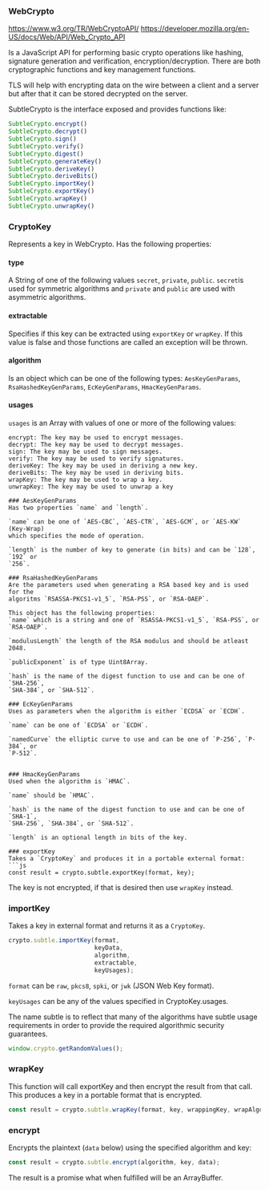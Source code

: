 ### WebCrypto
https://www.w3.org/TR/WebCryptoAPI/
https://developer.mozilla.org/en-US/docs/Web/API/Web_Crypto_API

Is a JavaScript API for performing basic crypto operations like hashing,
signature generation and verification, encryption/decryption.
There are both cryptographic functions and key management functions.

TLS will help with encrypting data on the wire between a client and a server
but after that it can be stored decrypted on the server.

SubtleCrypto is the interface exposed and provides functions like:
```js
SubtleCrypto.encrypt()
SubtleCrypto.decrypt()
SubtleCrypto.sign()
SubtleCrypto.verify()
SubtleCrypto.digest()
SubtleCrypto.generateKey()
SubtleCrypto.deriveKey()
SubtleCrypto.deriveBits()
SubtleCrypto.importKey()
SubtleCrypto.exportKey()
SubtleCrypto.wrapKey()
SubtleCrypto.unwrapKey()
```

### CryptoKey
Represents a key in WebCrypto.
Has the following properties:

#### type
A String of one of the following values `secret`, `private`, `public`.
`secret`is used for symmetric algorithms and `private` and `public` are used
with asymmetric algorithms.

#### extractable
Specifies if this key can be extracted using `exportKey` or `wrapKey`. If this
value is false and those functions are called an exception will be thrown.

#### algorithm 
Is an object which can be one of the following types:
`AesKeyGenParams`, `RsaHashedKeyGenParams`, `EcKeyGenParams`, `HmacKeyGenParams`.

#### usages
`usages` is an Array with values of one or more of the following values:
```
encrypt: The key may be used to encrypt messages.
decrypt: The key may be used to decrypt messages.
sign: The key may be used to sign messages.
verify: The key may be used to verify signatures.
deriveKey: The key may be used in deriving a new key.
deriveBits: The key may be used in deriving bits.
wrapKey: The key may be used to wrap a key.
unwrapKey: The key may be used to unwrap a key

### AesKeyGenParams
Has two properties `name` and `length`.

`name` can be one of `AES-CBC`, `AES-CTR`, `AES-GCM`, or `AES-KW` (Key-Wrap)
which specifies the mode of operation.

`length` is the number of key to generate (in bits) and can be `128`, `192` or
`256`.

### RsaHashedKeyGenParams
Are the parameters used when generating a RSA based key and is used for the
algoritms `RSASSA-PKCS1-v1_5`, `RSA-PSS`, or `RSA-OAEP`.

This object has the following properties:
`name` which is a string and one of `RSASSA-PKCS1-v1_5`, `RSA-PSS`, or `RSA-OAEP`.

`modulusLength` the length of the RSA modulus and should be atleast 2048.

`publicExponent` is of type Uint8Array. 

`hash` is the name of the digest function to use and can be one of `SHA-256`,
`SHA-384`, or `SHA-512`.

### EcKeyGenParams
Uses as parameters when the algorithm is either `ECDSA` or `ECDH`.

`name` can be one of `ECDSA` or `ECDH`.

`namedCurve` the elliptic curve to use and can be one of `P-256`, `P-384`, or
`P-512`.


### HmacKeyGenParams
Used when the algorithm is `HMAC`.

`name` should be `HMAC`.

`hash` is the name of the digest function to use and can be one of `SHA-1`,
`SHA-256`, `SHA-384`, or `SHA-512`.

`length` is an optional length in bits of the key. 

### exportKey
Takes a `CryptoKey` and produces it in a portable external format:
```js
const result = crypto.subtle.exportKey(format, key);
```
The key is not encrypted, if that is desired then use `wrapKey` instead.

### importKey
Takes a key in external format and returns it as a `CryptoKey`.
```js
crypto.subtle.importKey(format,
                        keyData,
                        algorithm,
                        extractable,
                        keyUsages);
```
`format` can be `raw`, `pkcs8`, `spki`, or `jwk` (JSON Web Key format).


`keyUsages` can be any of the values specified in CryptoKey.usages.

The name subtle is to reflect that many of the algorithms have subtle usage
requirements in order to provide the required algorithmic security guarantees.

```js
window.crypto.getRandomValues();
```

### wrapKey
This function will call exportKey and then encrypt the result from that call.
This produces a key in a portable format that is encrypted.
```js
const result = crypto.subtle.wrapKey(format, key, wrappingKey, wrapAlgo);
```

### encrypt
Encrypts the plaintext (`data` below) using the specified algorithm and key:
```js
const result = crypto.subtle.encrypt(algorithm, key, data);
```
The result is a promise what when fulfilled will be an ArrayBuffer.


